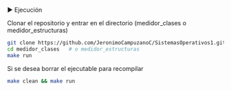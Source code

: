 ▶️ Ejecución

Clonar el repositorio y entrar en el directorio (medidor_clases o medidor_estructuras)
```bash
git clone https://github.com/JeronimoCampuzanoC/SistemasOperativos1.git
cd medidor_clases   # o medidor_estructuras
make run
```
Si se desea borrar el ejecutable para recompilar
```bash
make clean && make run
```
